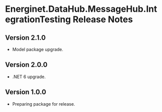 # Energinet.DataHub.MessageHub.IntegrationTesting Release Notes

## Version 2.1.0

- Model package upgrade.

## Version 2.0.0

- .NET 6 upgrade.

## Version 1.0.0

- Preparing package for release.
